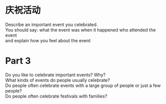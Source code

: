 # 庆祝活动  

Describe an important event you celebrated.   
You should say: what the event was when it happened who attended the event   
and explain how you feel about the event  

# Part 3  

Do you like to celebrate important events? Why?   
What kinds of events do people usually celebrate?   
Do people often celebrate events with a large group of people or just a few people?   
Do people often celebrate festivals with families?  

